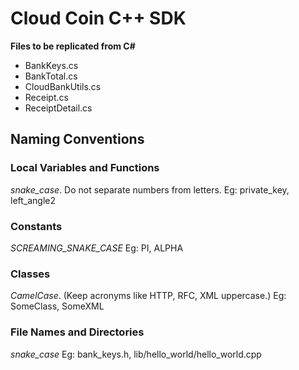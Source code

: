 # Cloud Coin C++ SDK

**Files to be replicated from C#**
- BankKeys.cs
- BankTotal.cs
- CloudBankUtils.cs
- Receipt.cs
- ReceiptDetail.cs

## Naming Conventions
### Local Variables and Functions
*snake_case*. Do not separate numbers from letters.
Eg: private_key, left_angle2

### Constants
*SCREAMING_SNAKE_CASE*
Eg: PI, ALPHA

### Classes
*CamelCase*. (Keep acronyms like HTTP, RFC, XML uppercase.)
Eg: SomeClass, SomeXML

### File Names and Directories
*snake_case*
Eg: bank_keys.h, lib/hello_world/hello_world.cpp

